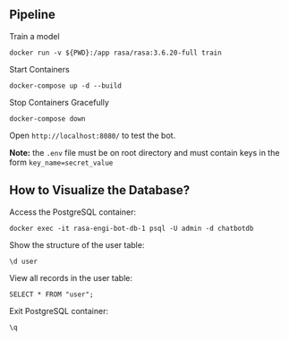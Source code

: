 ## Pipeline
Train a model
```
docker run -v ${PWD}:/app rasa/rasa:3.6.20-full train
```
Start Containers
```
docker-compose up -d --build
```
Stop Containers Gracefully
```
docker-compose down
```
Open ```http://localhost:8080/``` to test the bot.

**Note:** the `.env` file must be on root directory and must contain keys in the form `key_name=secret_value`


## How to Visualize the Database?

Access the PostgreSQL container:
```
docker exec -it rasa-engi-bot-db-1 psql -U admin -d chatbotdb
```
Show the structure of the user table:
```
\d user
```
View all records in the user table:
```
SELECT * FROM "user";
```
Exit PostgreSQL container:
```
\q
```
